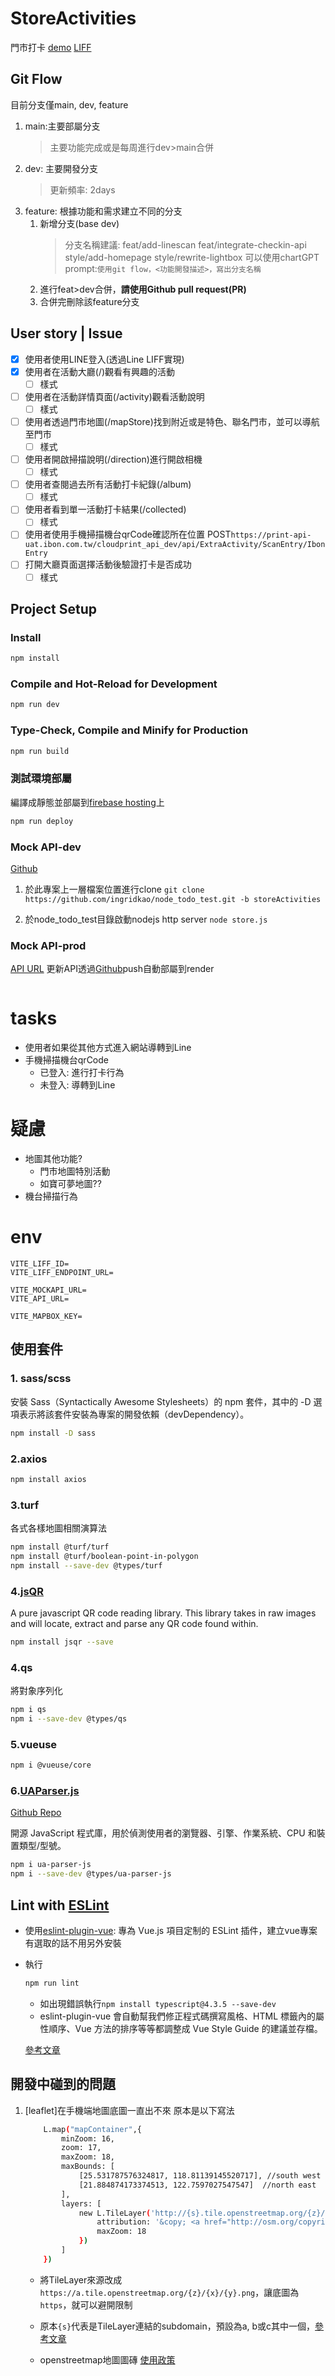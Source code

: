 # StoreActivities

門市打卡
[demo](https://qwaretest2.web.app/)
[LIFF](https://liff.line.me/2003380973-6NBnrB5K)

## Git Flow

目前分支僅main, dev, feature

1. main:主要部屬分支
   > 主要功能完成或是每周進行dev>main合併
2. dev: 主要開發分支
   > 更新頻率: 2days
3. feature: 根據功能和需求建立不同的分支
   1. 新增分支(base dev)
      > 分支名稱建議:
      > feat/add-linescan
      > feat/integrate-checkin-api
      > style/add-homepage
      > style/rewrite-lightbox
      > 可以使用chartGPT prompt:`使用git flow，<功能開發描述>，寫出分支名稱`
   2. 進行feat>dev合併，**請使用Github pull request(PR)**
   3. 合併完刪除該feature分支

## User story | Issue

- [x] 使用者使用LINE登入(透過Line LIFF實現)
- [x] 使用者在活動大廳(/)觀看有興趣的活動
  - [ ] 樣式
- [ ] 使用者在活動詳情頁面(/activity)觀看活動說明
  - [ ] 樣式
- [ ] 使用者透過門市地圖(/mapStore)找到附近或是特色、聯名門市，並可以導航至門市
  - [ ] 樣式
- [ ] 使用者開啟掃描說明(/direction)進行開啟相機
  - [ ] 樣式
- [ ] 使用者查閱過去所有活動打卡紀錄(/album)
  - [ ] 樣式
- [ ] 使用者看到單一活動打卡結果(/collected)
  - [ ] 樣式
- [ ] 使用者使用手機掃描機台qrCode確認所在位置
      POST`https://print-api-uat.ibon.com.tw/cloudprint_api_dev/api/ExtraActivity/ScanEntry/IbonEntry`
- [ ] 打開大廳頁面選擇活動後驗證打卡是否成功
  - [ ] 樣式

## Project Setup

### Install

```sh
npm install
```

### Compile and Hot-Reload for Development

```sh
npm run dev
```

### Type-Check, Compile and Minify for Production

```sh
npm run build
```

### 測試環境部屬

編譯成靜態並部屬到[firebase hosting](https://firebase.google.com/docs/hosting/quickstart?hl=zh&authuser=0)上

```sh
npm run deploy
```

### Mock API-dev

[Github](https://github.com/ingridkao/node_todo_test/tree/storeActivities)

1. 於此專案上一層檔案位置進行clone
   `git clone https://github.com/ingridkao/node_todo_test.git -b storeActivities`

2. 於node_todo_test目錄啟動nodejs http server
   `node store.js`

### Mock API-prod

[API URL](https://storeactivities-api.onrender.com)
更新API透過[Github](https://github.com/ingridkao/node_todo_test/tree/storeActivities)push自動部屬到render

```

```

<!-- ### Run Unit Tests with [Vitest](https://vitest.dev/)

```sh
npm run test:unit
``` -->

# tasks

- 使用者如果從其他方式進入網站導轉到Line
- 手機掃描機台qrCode
  - 已登入: 進行打卡行為
  - 未登入: 導轉到Line

# 疑慮

- 地圖其他功能?
  - 門市地圖特別活動
  - 如寶可夢地圖??
- 機台掃描行為

<!-- [![Standard - JavaScript Style Guide](https://cdn.rawgit.com/standard/standard/master/badge.svg)](https://github.com/standard/standard) -->

# env

```
VITE_LIFF_ID=
VITE_LIFF_ENDPOINT_URL=

VITE_MOCKAPI_URL=
VITE_API_URL=

VITE_MAPBOX_KEY=

```

## 使用套件

### 1. sass/scss

安裝 Sass（Syntactically Awesome Stylesheets）的 npm 套件，其中的 -D 選項表示將該套件安裝為專案的開發依賴（devDependency）。

```sh
npm install -D sass
```

### 2.axios

```sh
npm install axios
```

### 3.turf

各式各樣地圖相關演算法

```sh
npm install @turf/turf
npm install @turf/boolean-point-in-polygon
npm install --save-dev @types/turf
```

### 4.[jsQR](https://github.com/cozmo/jsQR)

A pure javascript QR code reading library. This library takes in raw images and will locate, extract and parse any QR code found within.

```sh
npm install jsqr --save
```

### 4.qs

將對象序列化

```sh
npm i qs
npm i --save-dev @types/qs
```

### 5.vueuse

```sh
npm i @vueuse/core
```

### 6.[UAParser.js](https://docs.uaparser.js.org/v2/)

[Github Repo](https://github.com/faisalman/ua-parser-js)

開源 JavaScript 程式庫，用於偵測使用者的瀏覽器、引擎、作業系統、CPU 和裝置類型/型號。

```sh
npm i ua-parser-js
npm i --save-dev @types/ua-parser-js
```

## Lint with [ESLint](https://eslint.org/)

- 使用[eslint-plugin-vue](https://eslint.vuejs.org/): 專為 Vue.js 項目定制的 ESLint 插件，建立vue專案有選取的話不用另外安裝
- 執行

  ```sh
  npm run lint
  ```

  - 如出現錯誤執行`npm install typescript@4.3.5 --save-dev`
  - eslint-plugin-vue 會自動幫我們修正程式碼撰寫風格、HTML 標籤內的屬性順序、Vue 方法的排序等等都調整成 Vue Style Guide 的建議並存檔。

  [參考文章](https://pjchender.blogspot.com/2019/07/vue-vue-style-guide-eslint-plugin-vue.html)

## 開發中碰到的問題

1. [leaflet]在手機端地圖底圖一直出不來
   原本是以下寫法

   ```sh
       L.map("mapContainer",{
           minZoom: 16,
           zoom: 17,
           maxZoom: 18,
           maxBounds: [
               [25.531787576324817, 118.81139145520717], //south west
               [21.884874173374513, 122.7597027547547]  //north east
           ],
           layers: [
               new L.TileLayer('http://{s}.tile.openstreetmap.org/{z}/{x}/{y}.png', {
                   attribution: '&copy; <a href="http://osm.org/copyright">OpenStreetMap</a>',
                   maxZoom: 18
               })
           ]
       })

   ```

   - 將TileLayer來源改成`https://a.tile.openstreetmap.org/{z}/{x}/{y}.png`，讓底圖為`https`，就可以避開限制

   - 原本`{s}`代表是TileLayer連結的subdomain，預設為a, b或c其中一個，[參考文章](https://ithelp.ithome.com.tw/articles/10203732)

   - openstreetmap地圖圖磚 [使用政策](https://operations.osmfoundation.org/policies/tiles/)
